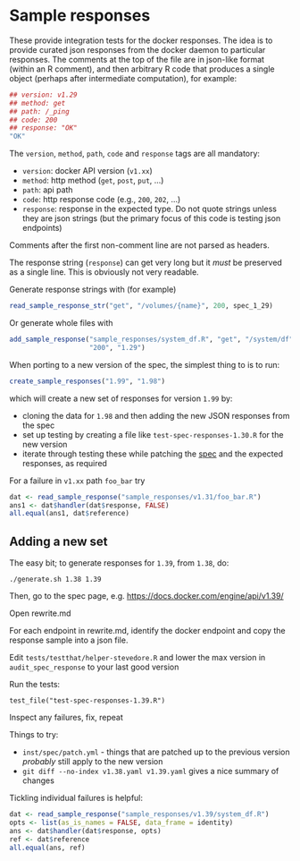 # Sample responses

These provide integration tests for the docker responses.  The idea is to provide curated json responses from the docker daemon to particular responses.  The comments at the top of the file are in json-like format (within an R comment), and then arbitrary R code that produces a single object (perhaps after intermediate computation), for example:

```r
## version: v1.29
## method: get
## path: /_ping
## code: 200
## response: "OK"
"OK"
```

The `version`, `method`, `path`, `code` and `response` tags are all mandatory:

* `version`: docker API version (`v1.xx`)
* `method`: http method (`get`, `post`, `put`, ...)
* `path`: api path
* `code`: http response code (e.g., `200`, `202`, ...)
* `response`: response in the expected type.  Do not quote strings unless they are json strings (but the primary focus of this code is testing json endpoints)

Comments after the first non-comment line are not parsed as headers.

The response string (`response`) can get very long but it _must_ be preserved as a single line.  This is obviously not very readable.

Generate response strings with (for example)

```r
read_sample_response_str("get", "/volumes/{name}", 200, spec_1_29)
```

Or generate whole files with

``` r
add_sample_response("sample_responses/system_df.R", "get", "/system/df",
                    "200", "1.29")
```

When porting to a new version of the spec, the simplest thing to is to run:

``` r
create_sample_responses("1.99", "1.98")
```

which will create a new set of responses for version `1.99` by:
* cloning the data for `1.98` and then adding the new JSON responses from the spec
* set up testing by creating a file like `test-spec-responses-1.30.R` for the new version
* iterate through testing these while patching the [spec](../../../inst/spec/patch.yaml) and the expected responses, as required

For a failure in `v1.xx` path `foo_bar` try

```r
dat <- read_sample_response("sample_responses/v1.31/foo_bar.R")
ans1 <- dat$handler(dat$response, FALSE)
all.equal(ans1, dat$reference)
```

## Adding a new set

The easy bit; to generate responses for `1.39`, from `1.38`, do:

```
./generate.sh 1.38 1.39
```

Then, go to the spec page, e.g. https://docs.docker.com/engine/api/v1.39/

Open rewrite.md

For each endpoint in rewrite.md, identify the docker endpoint and copy the response sample into a json file.

Edit `tests/testthat/helper-stevedore.R` and lower the max version in `audit_spec_response` to your last good version

Run the tests:

```
test_file("test-spec-responses-1.39.R")
```

Inspect any failures, fix, repeat

Things to try:

* `inst/spec/patch.yml` - things that are patched up to the previous version *probably* still apply to the new version
* `git diff --no-index v1.38.yaml v1.39.yaml` gives a nice summary of changes

Tickling individual failures is helpful:

```r
dat <- read_sample_response("sample_responses/v1.39/system_df.R")
opts <- list(as_is_names = FALSE, data_frame = identity)
ans <- dat$handler(dat$response, opts)
ref <- dat$reference
all.equal(ans, ref)
```
